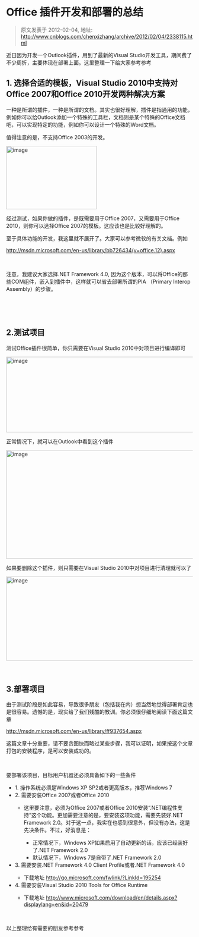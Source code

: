 # Office 插件开发和部署的总结 
> 原文发表于 2012-02-04, 地址: http://www.cnblogs.com/chenxizhang/archive/2012/02/04/2338115.html 


<p>近日因为开发一个Outlook插件，用到了最新的Visual Studio开发工具，期间费了不少周折，主要体现在部署上面。这里整理一下给大家参考参考</p> <h2>1. 选择合适的模板，Visual Studio 2010中支持对Office 2007和Office 2010开发两种解决方案</h2> <p>一种是所谓的插件，一种是所谓的文档。其实也很好理解，插件是指通用的功能，例如你可以给Outlook添加一个特殊的工具栏，文档则是某个特殊的Office文档吧，可以实现特定的功能，例如你可以设计一个特殊的Word文档。</p> <p>值得注意的是，不支持Office 2003的开发。</p> <p><a href="http://images.cnblogs.com/cnblogs_com/chenxizhang/201202/201202041708025379.png"><img title="image" border="0" alt="image" src="http://images.cnblogs.com/cnblogs_com/chenxizhang/201202/201202041708036034.png" width="244" height="170"></a></p> <p>经过测试，如果你做的插件，是既需要用于Office 2007，又需要用于Office 2010，则你可以选择Office 2007的模板。这应该也是比较好理解的。</p> <p>至于具体功能的开发，我这里就不展开了。大家可以参考微软的有关文档。例如</p> <p><a title="http://msdn.microsoft.com/en-us/library/bb726434(v=office.12).aspx" href="http://msdn.microsoft.com/en-us/library/bb726434(v=office.12).aspx">http://msdn.microsoft.com/en-us/library/bb726434(v=office.12).aspx</a></p> <p>&nbsp;</p> <p>注意，我建议大家选择.NET Framework 4.0, 因为这个版本，可以将Office的那些COM组件，嵌入到插件中，这样就可以省去部署所谓的PIA （Primary Interop Assembly）的步骤。</p> <p>&nbsp;</p> <p>&nbsp;</p> <h2>2.测试项目</h2> <p>测试Office插件很简单，你只需要在Visual Studio 2010中对项目进行编译即可</p> <p><a href="http://images.cnblogs.com/cnblogs_com/chenxizhang/201202/201202041708047529.png"><img title="image" border="0" alt="image" src="http://images.cnblogs.com/cnblogs_com/chenxizhang/201202/20120204170805659.png" width="644" height="203"></a></p> <p>正常情况下，就可以在Outlook中看到这个插件</p> <p><a href="http://images.cnblogs.com/cnblogs_com/chenxizhang/201202/201202041708084926.png"><img title="image" border="0" alt="image" src="http://images.cnblogs.com/cnblogs_com/chenxizhang/201202/20120204170810697.png" width="1035" height="292"></a></p> <p>如果要删除这个插件，则只需要在Visual Studio 2010中对项目进行清理就可以了</p> <p><a href="http://images.cnblogs.com/cnblogs_com/chenxizhang/201202/201202041708115256.png"><img title="image" border="0" alt="image" src="http://images.cnblogs.com/cnblogs_com/chenxizhang/201202/201202041708121452.png" width="964" height="226"></a></p> <p>&nbsp;</p> <h2>3.部署项目</h2> <p>由于测试阶段是如此容易，导致很多朋友（包括我在内）想当然地觉得部署肯定也是很容易。遗憾的是，现实给了我们残酷的教训。你必须很仔细地阅读下面这篇文章</p> <p><a title="http://msdn.microsoft.com/en-us/library/ff937654.aspx" href="http://msdn.microsoft.com/en-us/library/ff937654.aspx">http://msdn.microsoft.com/en-us/library/ff937654.aspx</a></p> <p>这篇文章十分重要，请不要贪图快而略过某些步骤，我可以证明，如果按这个文章打包的安装程序，是可以安装成功的。</p> <p>&nbsp;</p> <p>要部署该项目，目标用户机器还必须具备如下的一些条件</p> <ul> <li>1. 操作系统必须是Windows XP SP2或者更高版本，推荐Windows 7</li> <li>2. 需要安装Office 2007或者Office 2010 </li> <ul> <li>这里要注意，必须为Office 2007或者Office 2010安装“.NET编程性支持”这个功能。更加需要注意的是，要安装这项功能，需要先装好.NET Framework 2.0。对于这一点，我实在也感到很意外，但没有办法，这是先决条件。不过，好消息是：</li> <ul> <li>正常情况下，Windows XP如果启用了自动更新的话，应该已经装好了.NET Framework 2.0</li> <li>默认情况下，Windows 7是自带了.NET Framework 2.0</li></ul></ul> <li>3. 需要安装.NET Framework 4.0 Client Profile或者.NET Framework 4.0</li> <ul> <li>下载地址 <a href="http://go.microsoft.com/fwlink/?LinkId=195254">http://go.microsoft.com/fwlink/?LinkId=195254</a></li></ul> <li>4. 需要安装Visual Studio 2010 Tools for Office Runtime</li> <ul> <li>下载地址 <a href="http://www.microsoft.com/download/en/details.aspx?displaylang=en&amp;id=20479">http://www.microsoft.com/download/en/details.aspx?displaylang=en&amp;id=20479</a></li></ul></ul> <p>&nbsp;</p>    <p>以上整理给有需要的朋友参考参考</p>